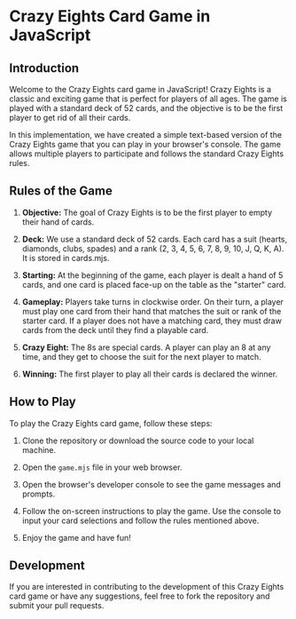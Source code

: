 # Crazy Eights Card Game in JavaScript

## Introduction

Welcome to the Crazy Eights card game in JavaScript! Crazy Eights is a classic and exciting game that is perfect for players of all ages. The game is played with a standard deck of 52 cards, and the objective is to be the first player to get rid of all their cards.

In this implementation, we have created a simple text-based version of the Crazy Eights game that you can play in your browser's console. The game allows multiple players to participate and follows the standard Crazy Eights rules.

## Rules of the Game

1. **Objective:** The goal of Crazy Eights is to be the first player to empty their hand of cards.

2. **Deck:** We use a standard deck of 52 cards. Each card has a suit (hearts, diamonds, clubs, spades) and a rank (2, 3, 4, 5, 6, 7, 8, 9, 10, J, Q, K, A). It is stored in cards.mjs.
3. **Starting:** At the beginning of the game, each player is dealt a hand of 5 cards, and one card is placed face-up on the table as the "starter" card.

4. **Gameplay:** Players take turns in clockwise order. On their turn, a player must play one card from their hand that matches the suit or rank of the starter card. If a player does not have a matching card, they must draw cards from the deck until they find a playable card.

5. **Crazy Eight:** The 8s are special cards. A player can play an 8 at any time, and they get to choose the suit for the next player to match.

6. **Winning:** The first player to play all their cards is declared the winner.

## How to Play

To play the Crazy Eights card game, follow these steps:

1. Clone the repository or download the source code to your local machine.

2. Open the `game.mjs` file in your web browser.

3. Open the browser's developer console to see the game messages and prompts.

4. Follow the on-screen instructions to play the game. Use the console to input your card selections and follow the rules mentioned above.

5. Enjoy the game and have fun!

## Development

If you are interested in contributing to the development of this Crazy Eights card game or have any suggestions, feel free to fork the repository and submit your pull requests.
